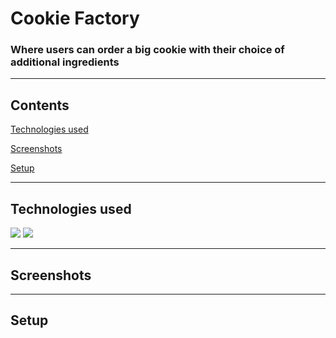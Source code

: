 # Cookie Factory
### Where users can order a big cookie with their choice of additional ingredients
---

## Contents
[Technologies used](#technologies-used)

[Screenshots](#screenshots)

[Setup](#setup)

---

## Technologies used

<img src="https://img.shields.io/badge/Node%20js-339933?style=for-the-badge&logo=nodedotjs&logoColor=white" /> <img src="https://img.shields.io/badge/Express%20js-000000?style=for-the-badge&logo=express&logoColor=white"/>

---
## Screenshots
---
## Setup

